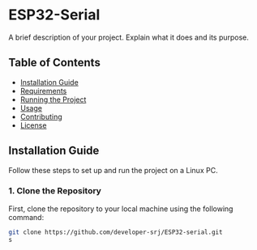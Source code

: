 # ESP32-Serial

A brief description of your project. Explain what it does and its purpose.

## Table of Contents

- [Installation Guide](#installation-guide)
- [Requirements](#requirements)
- [Running the Project](#running-the-project)
- [Usage](#usage)
- [Contributing](#contributing)
- [License](#license)

## Installation Guide

Follow these steps to set up and run the project on a Linux PC.

### 1. Clone the Repository

First, clone the repository to your local machine using the following command:

```bash
git clone https://github.com/developer-srj/ESP32-serial.git
s
